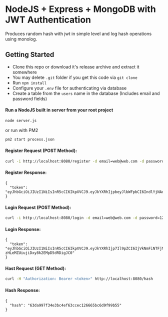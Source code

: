 # NodeJS + Express + MongoDB with JWT Authentication

Produces random hash with jwt in simple level and log hash operations using monolog.

## Getting Started

- Clone this repo or download it's release archive and extract it somewhere
- You may delete `.git` folder if you get this code via `git clone`
- Run `npm install`
- Configure your `.env` file for authenticating via database
- Create a table from the `users` name in the database (Includes email and password fields)

#### Run a NodeJS built in server from your root project
 
```sh 
node server.js
```
or run with PM2
```sh
pm2 start process.json
```

#### Register Request (POST Method):

```sh
curl -i http://localhost:8080/register -d email=web@web.com -d password=123
```

#### Register Response:

```
{
  "token": "eyJhbGciOiJIUzI1NiIsInR5cCI6IkpXVCJ9.eyJkYXRhIjpbeyJlbWFpbCI6IndlYjNAd2ViLmNvbSIsInBhc3N3b3JkIjoiMTIzNDU2IiwiX2lkIjoiNWQ2YWI1MWMzNGFjZjcyOTI0NWRkMmFlIn1dLCJpYXQiOjE1NjcyNzQyNjgsImV4cCI6MTU2NzI3NjA2OH0.MKn6qnoOz0dUl3RJjUlE8KVJiHXyFTCemxdvLgiyOPk"
}
```

#### Login Request (POST Method):

```sh
curl -i http://localhost:8080/login -d email=web@web.com -d password=123
```

#### Login Response:

```
{
  "token": "eyJhbGciOiJIUzI1NiIsInR5cCI6IkpXVCJ9.eyJkYXRhIjp7Il9pZCI6IjVkNmFiNTFjMzRhY2Y3MjkyNDVkZDJhZSIsImVtYWlsIjoid2ViM0B3ZWIuY29tIiwicGFzc3dvcmQiOiIxMjM0NTYifSwiaWF0IjoxNTY3Mjc0Mjg5LCJleHAiOjE1NjcyNzYwODl9.ct642RKtFiVR-zHLeMZUiujiDxy8k2EMpD5dRDigJC0"
}
```

#### Hast Request (GET Method):

```sh
curl -H "Authorization: Bearer <token>" http://localhost:8080/hash
```

#### Hash Response:

```
{
  "hash": "63da997f34e3bc4ef63ccec126665bc6d9f99b55"
}
```